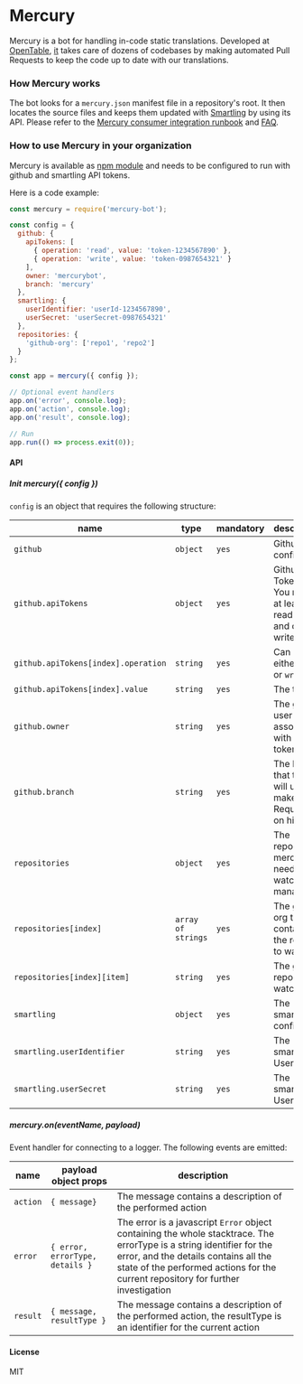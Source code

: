 # Mercury

Mercury is a bot for handling in-code static translations. Developed at [OpenTable](https://www.opentable.com), [it](https://github.com/mercurybot) takes care of dozens of codebases by making automated Pull Requests to keep the code up to date with our translations.

### How Mercury works

The bot looks for a `mercury.json` manifest file in a repository's root. It then locates the source files and keeps them updated with [Smartling](https://smartling.com/) by using its API. Please refer to the [Mercury consumer integration runbook](https://github.com/opentable/mercury/blob/master/docs/integration-runbook.md) and [FAQ](https://github.com/opentable/mercury/blob/master/docs/faq.md).

### How to use Mercury in your organization

Mercury is available as [npm module](https://www.npmjs.com/package/mercury-bot) and needs to be configured to run with github and smartling API tokens.

Here is a code example:

```js
const mercury = require('mercury-bot');

const config = {
  github: {
    apiTokens: [
      { operation: 'read', value: 'token-1234567890' },
      { operation: 'write', value: 'token-0987654321' }
    ],
    owner: 'mercurybot',
    branch: 'mercury'
  },
  smartling: {
    userIdentifier: 'userId-1234567890',
    userSecret: 'userSecret-0987654321'
  },
  repositories: {
    'github-org': ['repo1', 'repo2']
  }
};

const app = mercury({ config });

// Optional event handlers
app.on('error', console.log);
app.on('action', console.log);
app.on('result', console.log);

// Run
app.run(() => process.exit(0));
```

#### API

##### Init mercury({ config })

`config` is an object that requires the following structure:

|name|type|mandatory|description|
|----|----|---------|-----------|
|`github`|`object`|`yes`|Github config|
|`github.apiTokens`|`object`|`yes`|Github API Tokens. You need at least one read token and one write token|
|`github.apiTokens[index].operation`|`string`|`yes`|Can be either `read` or `write`|
|`github.apiTokens[index].value`|`string`|`yes`|The token|
|`github.owner`|`string`|`yes`|The github user associated with the token|
|`github.branch`|`string`|`yes`|The branch that the bot will use to make Pull Requests on his fork|
|`repositories`|`object`|`yes`|The repositories mercury needs to watch and manage|
|`repositories[index]`|`array of strings`|`yes`|The github org that contains the repos to watch|
|`repositories[index][item]`|`string`|`yes`|The github repo to watch|
|`smartling`|`object`|`yes`|The smartling config|
|`smartling.userIdentifier`|`string`|`yes`|The smartling UserId|
|`smartling.userSecret`|`string`|`yes`|The smartling UserSecret|

##### mercury.on(eventName, payload)

Event handler for connecting to a logger. The following events are emitted:

|name|payload object props|description|
|----|--------------------|-----------|
|`action`|`{ message}`|The message contains a description of the performed action|
|`error`|`{ error, errorType, details }`|The error is a javascript `Error` object containing the whole stacktrace. The errorType is a string identifier for the error, and the details contains all the state of the performed actions for the current repository for further investigation|
|`result`|`{ message, resultType }`|The message contains a description of the performed action, the resultType is an identifier for the current action|

#### License

MIT
